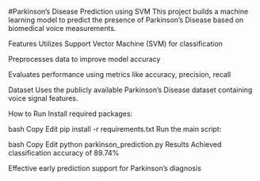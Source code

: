 #Parkinson’s Disease Prediction using SVM
This project builds a machine learning model to predict the presence of Parkinson’s Disease based on biomedical voice measurements.

Features
Utilizes Support Vector Machine (SVM) for classification

Preprocesses data to improve model accuracy

Evaluates performance using metrics like accuracy, precision, recall

Dataset
Uses the publicly available Parkinson’s Disease dataset containing voice signal features.

How to Run
Install required packages:

bash
Copy
Edit
pip install -r requirements.txt
Run the main script:

bash
Copy
Edit
python parkinson_prediction.py
Results
Achieved classification accuracy of 89.74% 

Effective early prediction support for Parkinson’s diagnosis
